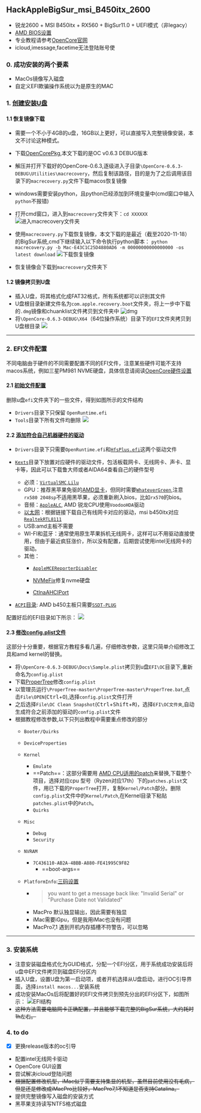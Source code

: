 ## HackAppleBigSur_msi_B450itx_2600
- 锐龙2600 + MSI B450itx + RX560 + BigSur11.0 + UEFI模式（非legacy）
- [AMD BIOS设置](https://dortania.github.io/OpenCore-Install-Guide/AMD/zen.html#amd-bios-settings)
- 专业教程请参考[OpenCore官网](https://dortania.github.io/OpenCore-Install-Guide/)
- icloud,imessage,facetime无法登陆账号使



### 0. 成功安装的两个要素
- MacOs镜像写入磁盘
- 自定义EFI欺骗操作系统以为是原生的MAC
&nbsp;



### 1. [创建安装U盘](https://dortania.github.io/OpenCore-Install-Guide/installer-guide/winblows-install.html#downloading-macos)


#### 1.1 恢复镜像下载

- 需要一个不小于4GB的u盘，16GB以上更好，可以直接写入完整镜像安装，本文不讨论这种模式。
- 下载[OpenCorePkg](https://github.com/acidanthera/OpenCorePkg/releases),本文下载的是OC v0.6.3 DEBUG版本
- 解压并打开下载好的OpenCore-0.6.3,逐级进入子目录`\OpenCore-0.6.3-DEBUG\Utilities\macrecovery`，然后复制该路径，目的是为了之后调用该目录下的`macrecovery.py`文件下载macos恢复镜像

- windows需要安装python，且python已经添加到环境变量中(cmd窗口中输入`python`不报错)
- 打开cmd窗口，进入到`macrecovery`文件夹下：`cd XXXXXX`
![进入macrecovery文件夹](./pic/cd.png)
- 使用`macrecovery.py`下载恢复镜像，本文下载的是最近（截至2020-11-18）的BigSur系统,cmd下继续输入以下命令执行python脚本：
`python macrecovery.py -b Mac-E43C1C25D4880AD6 -m 00000000000000000 -os latest download`
![下载恢复镜像](./pic/dmg_down.png)
- 恢复镜像会下载到`macrecovery`文件夹下
&nbsp;


#### 1.2 镜像拷贝到U盘
- 插入U盘，将其格式化成FAT32格式，所有系统都可以识别其文件
- U盘根目录新建文件名为`com.apple.recovery.boot`文件夹，将上一步中下载的`.dmg`镜像和chuanklist文件拷贝到文件夹中
![dmg](./pic/dmg.png)
- 将`\OpenCore-0.6.3-DEBUG\X64`（64位操作系统）目录下的`EFI`文件夹拷贝到U盘根目录
![](./pic/u.png)

---
### 2. EFI文件配置
不同电脑由于硬件的不同需要配置不同的EFI文件，注意某些硬件可能不支持macos系统，例如三星PM981 NVME硬盘，具体信息请阅读[OpenCore硬件设置](https://dortania.github.io/OpenCore-Install-Guide/macos-limits.html)

#### 2.1 [初始文件配置](https://dortania.github.io/OpenCore-Install-Guide/installer-guide/opencore-efi.html)

删除u盘`efi`文件夹下的一些文件，得到如图所示的文件结构
- `Drivers`目录下只保留 `OpenRuntime.efi`
- `Tools`目录下所有文件均删除
![](./pic/efi0.png)


#### 2.2 [添加符合自己机器硬件的驱动](https://dortania.github.io/OpenCore-Install-Guide/ktext.html#firmware-drivers)

- `Drivers`目录下只需要`OpenRuntime.efi`和[`HfsPlus.efi`](https://github.com/acidanthera/OcBinaryData/blob/master/Drivers/HfsPlus.efi)这两个驱动文件
- [`Kexts`](https://dortania.github.io/OpenCore-Install-Guide/ktext.html#kexts)目录下放置对应硬件的驱动文件，包活板载网卡、无线网卡、声卡、显卡等，因此可以下载鲁大师或者AIDA64查看自己的硬件型号
  - 必须：[`VirtualSMC`](https://github.com/acidanthera/VirtualSMC/releases),[`Lilu`](https://github.com/acidanthera/Lilu/releases)
  - GPU：推荐黑苹果免驱的[AMD显卡](https://dortania.github.io/OpenCore-Install-Guide/macos-limits.html#gpu-support)，但同时需要[`WhateverGreen`](https://github.com/acidanthera/WhateverGreen/releases),注意`rx580 2048sp`不适用黑苹果，必须重新刷入bios，比如`rx570`的bios。
  - 音频：[`AppleALC`](https://github.com/acidanthera/AppleALC/releases), AMD 锐龙CPU使用`VoodooHDA`驱动
  - [以太网](https://dortania.github.io/OpenCore-Install-Guide/ktext.html#ethernet)：根据链接下载自己有线网卡对应的驱动，msi b450itx对应[`RealtekRTL8111`](https://github.com/Mieze/RTL8111_driver_for_OS_X/releases)
  - USB:amd主板不需要
  - WI-FI和蓝牙：通常使用原生苹果拆机无线网卡，这样可以不用驱动直接使用，但由于最近疯狂涨价，所以没有配置，后期尝试使用intel无线网卡的驱动。
  - 其他：
    - [`AppleMCEReporterDisabler`](https://github.com/acidanthera/bugtracker/files/3703498/AppleMCEReporterDisabler.kext.zip)

    - [NVMeFix](https://github.com/acidanthera/NVMeFix/releases)修复nvme硬盘

    - [CtlnaAHCIPort](https://github.com/dortania/OpenCore-Install-Guide/blob/master/extra-files/CtlnaAHCIPort.kext.zip) 

- [`ACPI`目录](https://dortania.github.io/OpenCore-Install-Guide/ktext.html#ssdts): AMD b450主板只需要[`SSDT-PLUG`](https://dortania.github.io/Getting-Started-With-ACPI/Universal/plug.html)

配置好后的EFI目录如下所示：
![](./pic/efi1.png)


#### 2.3 [修改config.plist文件](https://dortania.github.io/OpenCore-Install-Guide/AMD/zen.html#starting-point)
这部分十分重要，根据官方教程多看几遍，仔细修改参数，这里只简单介绍修改工具和amd kernel的替换。
- 将`\OpenCore-0.6.3-DEBUG\Docs\Sample.plist`拷贝到u盘`EFI\OC`目录下,重新命名为`config.plist`
- 下载[ProperTree](https://github.com/corpnewt/ProperTree)修改`config.plist`
- 以管理员运行`\ProperTree-master\ProperTree-master\ProperTree.bat`,点击`File\OPEN`(<kbd>Ctrl</kbd>+<kbd>O</kbd>),选择`config.plist`文件打开
- 之后选择`File\OC Clean Snapshot`(<kbd>Ctrl</kbd>+<kbd>Shift</kbd>+<kbd>R</kbd>)，选择`EFI\OC文件夹`,自动生成符合之前添加的驱动的`config.plist`文件
- 根据教程修改参数,以下只列出教程中需要重点修改的部分
  - `Booter/Quirks`
  - `DeviceProperties`
  - `Kernel`
    - `Emulate`
    - ==Patch==：这部分需要用 [AMD CPU适用的patch](https://github.com/AMD-OSX/AMD_Vanilla)来替换,下载整个项目，选择对应cpu 型号（Ryzen对应17th）下的`patches.plist`文件，用已下载的`ProperTree`打开，复制`Kernel/Patch`部分。删除`config.plist`文件中的`Kernel/Patch`,在Kernel目录下粘贴`patches.plist`中的`Patch`。
    - `Quirks`
  - `Misc`
    - `Debug`
    - `Security`
  - `NVRAM`
    - `7C436110-AB2A-4BBB-A880-FE41995C9F82`
      - ==boot-args==
  - `PlatformInfo`:[三码设置](https://dortania.github.io/OpenCore-Install-Guide/AMD/zen.html#platforminfo)

    - > you want to get a message back like: "Invalid Serial" or "Purchase Date not Validated"
    - MacPro 默认独显输出，因此需要有独显
    - iMac需要iGpu，但是我用iMac也没有问题
    - MacPro7,1 遇到开机内存插槽不符警告，可以忽略


----


### 3. 安装系统
- 注意安装磁盘格式化为GUID格式，分配一个EFI分区，用于系统成功安装后将u盘中EFI文件拷贝到磁盘EFI分区内
- 插入U盘，设置U盘为第一启动项，或者开机选择从U盘启动，进行OC引导界面，选择`install macos...`安装系统
- 成功安装MacOs后将配置好的EFI文件拷贝到预先分出的EFI分区下，如图所示：
![EFI结构](./pic/efi.png)
- ~~这种方法需要电脑网卡正确配置，并且能够下载完整的BigSur系统，大约耗时1h左右。~~



### 4. to do
- [x] 更换release版本的oc引导
- 配置intel无线网卡驱动
- OpenCore GUI设置
- 尝试解决icloud登陆问题
- ~~根据配置修改机型，iMac似乎需要支持集显的机型，虽然目前使用没有毛病，但是还是修改成iMacPro比较好，MacPro7,1不知道是否支持Catalina。~~
- 提供完整镜像写入磁盘的安装方式
- 黑苹果支持读写NTFS格式磁盘

